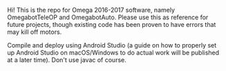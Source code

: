 Hi! This is the repo for Omega 2016-2017 software, namely OmegabotTeleOP and OmegabotAuto.
Please use this as reference for future projects, though existing code has been proven to have errors that may kill off motors.

Compile and deploy using Android Studio (a guide on how to properly set up Android Studio on macOS/Windows to do actual work will be published at a later time).
Don't use javac of course.